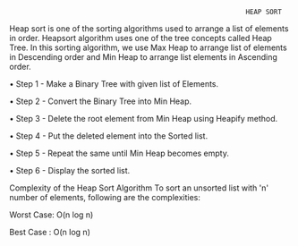 

                                                               HEAP SORT

Heap sort is one of the sorting algorithms used to arrange a list of elements in order. Heapsort algorithm uses one of the tree concepts called Heap Tree. In this sorting algorithm, we use Max Heap to arrange list of elements in Descending order and Min Heap to arrange list elements in Ascending order.


•	Step 1 - Make a Binary Tree with given list of Elements.

•	Step 2 - Convert the Binary Tree into Min Heap.

•	Step 3 - Delete the root element from Min Heap using Heapify method.

•	Step 4 - Put the deleted element into the Sorted list.

•	Step 5 - Repeat the same until Min Heap becomes empty.

•	Step 6 - Display the sorted list.

Complexity of the Heap Sort Algorithm
To sort an unsorted list with 'n' number of elements, following are the complexities:

Worst Case: O(n log n)

Best Case : O(n log n)
